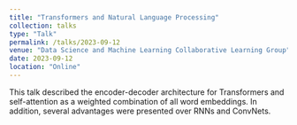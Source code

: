 ```yaml
---
title: "Transformers and Natural Language Processing"
collection: talks
type: "Talk"
permalink: /talks/2023-09-12
venue: "Data Science and Machine Learning Collaborative Learning Group"
date: 2023-09-12
location: "Online"
---
```

This talk described the encoder-decoder architecture for Transformers and self-attention as a weighted combination of all word embeddings. In addition, several advantages were presented over RNNs and ConvNets.

